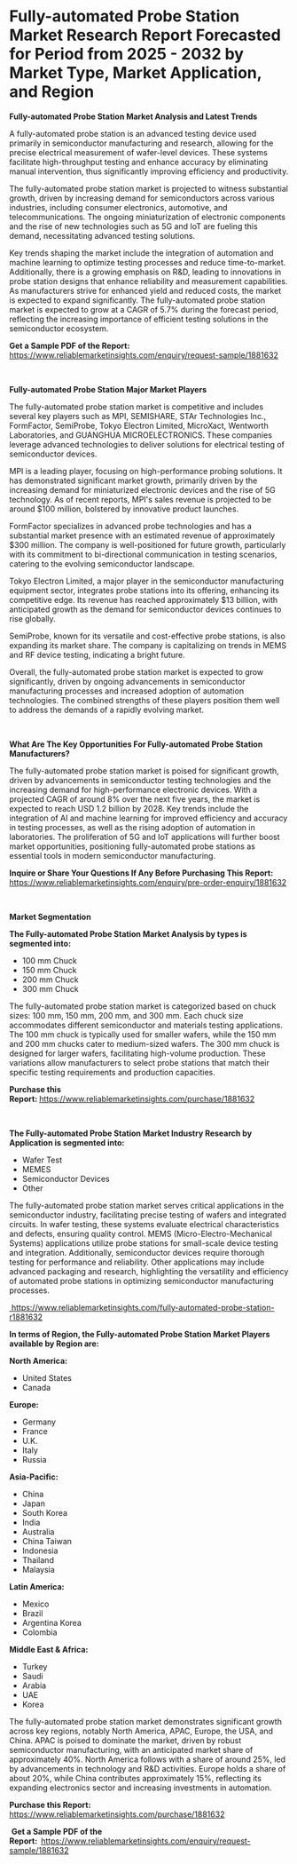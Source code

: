 <p><h1>Fully-automated Probe Station Market Research Report Forecasted for Period from 2025 -  2032 by Market Type, Market Application, and Region</h1></p><p><strong>Fully-automated Probe Station Market Analysis and Latest Trends</strong></p>
<p><p>A fully-automated probe station is an advanced testing device used primarily in semiconductor manufacturing and research, allowing for the precise electrical measurement of wafer-level devices. These systems facilitate high-throughput testing and enhance accuracy by eliminating manual intervention, thus significantly improving efficiency and productivity.</p><p>The fully-automated probe station market is projected to witness substantial growth, driven by increasing demand for semiconductors across various industries, including consumer electronics, automotive, and telecommunications. The ongoing miniaturization of electronic components and the rise of new technologies such as 5G and IoT are fueling this demand, necessitating advanced testing solutions.</p><p>Key trends shaping the market include the integration of automation and machine learning to optimize testing processes and reduce time-to-market. Additionally, there is a growing emphasis on R&D, leading to innovations in probe station designs that enhance reliability and measurement capabilities. As manufacturers strive for enhanced yield and reduced costs, the market is expected to expand significantly. The fully-automated probe station market is expected to grow at a CAGR of 5.7% during the forecast period, reflecting the increasing importance of efficient testing solutions in the semiconductor ecosystem.</p></p>
<p><strong>Get a Sample PDF of the Report:&nbsp;</strong> <a href="https://www.reliablemarketinsights.com/enquiry/request-sample/1881632?utm_campaign=2748&utm_medium=2&utm_source=Github&utm_content=ia&utm_term=12042025&utm_id=fully-automated-probe-station">https://www.reliablemarketinsights.com/enquiry/request-sample/1881632</a></p>
<p>&nbsp;</p>
<p><strong>Fully-automated Probe Station Major Market Players</strong></p>
<p><p>The fully-automated probe station market is competitive and includes several key players such as MPI, SEMISHARE, STAr Technologies Inc., FormFactor, SemiProbe, Tokyo Electron Limited, MicroXact, Wentworth Laboratories, and GUANGHUA MICROELECTRONICS. These companies leverage advanced technologies to deliver solutions for electrical testing of semiconductor devices.</p><p>MPI is a leading player, focusing on high-performance probing solutions. It has demonstrated significant market growth, primarily driven by the increasing demand for miniaturized electronic devices and the rise of 5G technology. As of recent reports, MPI's sales revenue is projected to be around $100 million, bolstered by innovative product launches.</p><p>FormFactor specializes in advanced probe technologies and has a substantial market presence with an estimated revenue of approximately $300 million. The company is well-positioned for future growth, particularly with its commitment to bi-directional communication in testing scenarios, catering to the evolving semiconductor landscape.</p><p>Tokyo Electron Limited, a major player in the semiconductor manufacturing equipment sector, integrates probe stations into its offering, enhancing its competitive edge. Its revenue has reached approximately $13 billion, with anticipated growth as the demand for semiconductor devices continues to rise globally.</p><p>SemiProbe, known for its versatile and cost-effective probe stations, is also expanding its market share. The company is capitalizing on trends in MEMS and RF device testing, indicating a bright future.</p><p>Overall, the fully-automated probe station market is expected to grow significantly, driven by ongoing advancements in semiconductor manufacturing processes and increased adoption of automation technologies. The combined strengths of these players position them well to address the demands of a rapidly evolving market.</p></p>
<p>&nbsp;</p>
<p><strong>What Are The Key Opportunities For Fully-automated Probe Station Manufacturers?</strong></p>
<p><p>The fully-automated probe station market is poised for significant growth, driven by advancements in semiconductor testing technologies and the increasing demand for high-performance electronic devices. With a projected CAGR of around 8% over the next five years, the market is expected to reach USD 1.2 billion by 2028. Key trends include the integration of AI and machine learning for improved efficiency and accuracy in testing processes, as well as the rising adoption of automation in laboratories. The proliferation of 5G and IoT applications will further boost market opportunities, positioning fully-automated probe stations as essential tools in modern semiconductor manufacturing.</p></p>
<p><strong>Inquire or Share Your Questions If Any Before Purchasing This Report:</strong> <a href="https://www.reliablemarketinsights.com/enquiry/pre-order-enquiry/1881632?utm_campaign=2748&utm_medium=2&utm_source=Github&utm_content=ia&utm_term=12042025&utm_id=fully-automated-probe-station">https://www.reliablemarketinsights.com/enquiry/pre-order-enquiry/1881632</a></p>
<p>&nbsp;</p>
<p><strong>Market Segmentation</strong></p>
<p><strong>The Fully-automated Probe Station Market Analysis by types is segmented into:</strong></p>
<p><ul><li>100 mm Chuck</li><li>150 mm Chuck</li><li>200 mm Chuck</li><li>300 mm Chuck</li></ul></p>
<p><p>The fully-automated probe station market is categorized based on chuck sizes: 100 mm, 150 mm, 200 mm, and 300 mm. Each chuck size accommodates different semiconductor and materials testing applications. The 100 mm chuck is typically used for smaller wafers, while the 150 mm and 200 mm chucks cater to medium-sized wafers. The 300 mm chuck is designed for larger wafers, facilitating high-volume production. These variations allow manufacturers to select probe stations that match their specific testing requirements and production capacities.</p></p>
<p><strong>Purchase this Report:&nbsp;</strong><a href="https://www.reliablemarketinsights.com/purchase/1881632?utm_campaign=2748&utm_medium=2&utm_source=Github&utm_content=ia&utm_term=12042025&utm_id=fully-automated-probe-station">https://www.reliablemarketinsights.com/purchase/1881632</a></p>
<p>&nbsp;</p>
<p><strong>The Fully-automated Probe Station Market Industry Research by Application is segmented into:</strong></p>
<p><ul><li>Wafer Test</li><li>MEMES</li><li>Semiconductor Devices</li><li>Other</li></ul></p>
<p><p>The fully-automated probe station market serves critical applications in the semiconductor industry, facilitating precise testing of wafers and integrated circuits. In wafer testing, these systems evaluate electrical characteristics and defects, ensuring quality control. MEMS (Micro-Electro-Mechanical Systems) applications utilize probe stations for small-scale device testing and integration. Additionally, semiconductor devices require thorough testing for performance and reliability. Other applications may include advanced packaging and research, highlighting the versatility and efficiency of automated probe stations in optimizing semiconductor manufacturing processes.</p></p>
<p><a href="https://www.reliablemarketinsights.com/fully-automated-probe-station-r1881632?utm_campaign=2748&utm_medium=2&utm_source=Github&utm_content=ia&utm_term=12042025&utm_id=fully-automated-probe-station">&nbsp;https://www.reliablemarketinsights.com/fully-automated-probe-station-r1881632</a></p>
<p><strong>In terms of Region, the Fully-automated Probe Station Market Players available by Region are:</strong></p>
<p>
    <p> <strong> North America: </strong>
        <ul>
            <li>United States</li>
            <li>Canada</li>
        </ul>
        </p> 
    <p> <strong> Europe: </strong>
        <ul>
            <li>Germany</li>
            <li>France</li>
            <li>U.K.</li>
            <li>Italy</li>
            <li>Russia</li>
        </ul>
        </p> 
    <p> <strong> Asia-Pacific: </strong>
        <ul>
            <li>China</li>
            <li>Japan</li>
            <li>South Korea</li>
            <li>India</li>
            <li>Australia</li>
            <li>China Taiwan</li>
            <li>Indonesia</li>
            <li>Thailand</li>
            <li>Malaysia</li>
        </ul>
        </p> 
    <p> <strong> Latin America: </strong>
        <ul>
            <li>Mexico</li>
            <li>Brazil</li>
            <li>Argentina Korea</li>
            <li>Colombia</li>
        </ul>
        </p> 
    <p> <strong> Middle East & Africa: </strong>
        <ul>
            <li>Turkey</li>
            <li>Saudi</li>
            <li>Arabia</li>
            <li>UAE</li>
            <li>Korea</li>
        </ul>
    </p>
    </p>
<p><p>The fully-automated probe station market demonstrates significant growth across key regions, notably North America, APAC, Europe, the USA, and China. APAC is poised to dominate the market, driven by robust semiconductor manufacturing, with an anticipated market share of approximately 40%. North America follows with a share of around 25%, led by advancements in technology and R&D activities. Europe holds a share of about 20%, while China contributes approximately 15%, reflecting its expanding electronics sector and increasing investments in automation.</p></p>
<p><strong>Purchase this Report: </strong><a href="https://www.reliablemarketinsights.com/purchase/1881632?utm_campaign=2748&utm_medium=2&utm_source=Github&utm_content=ia&utm_term=12042025&utm_id=fully-automated-probe-station">https://www.reliablemarketinsights.com/purchase/1881632</a></p>
<p>&nbsp;<strong>Get a Sample PDF of the Report:&nbsp;&nbsp;</strong><a href="https://www.reliablemarketinsights.com/enquiry/request-sample/1881632?utm_campaign=2748&utm_medium=2&utm_source=Github&utm_content=ia&utm_term=12042025&utm_id=fully-automated-probe-station">https://www.reliablemarketinsights.com/enquiry/request-sample/1881632</a></p>
<p><strong></strong></p>
<p><p></p><p></p><p></p></p>
